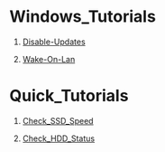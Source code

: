 # Windows_Tutorials
1. [Disable-Updates]

2. [Wake-On-Lan]

# Quick_Tutorials
1. [Check_SSD_Speed]

2. [Check_HDD_Status]


[Disable-Updates]: https://github.com/theaqueen21/Windows_Tutorials/tree/main/Disable%20Updates
[Wake-On-Lan]: https://github.com/theaqueen21/Windows_Tutorials/tree/main/Enable%20WakeOnLan
[Check_SSD_Speed]: https://github.com/theaqueen21/Windows_Tutorials/tree/main/Quick_Tutorials/Check_SSD_Speed
[Check_HDD_Status]: https://github.com/theaqueen21/Windows_Tutorials/blob/main/Quick_Tutorials/Check_HDD_Status
